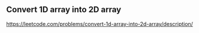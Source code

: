 ## Convert 1D array into 2D array
https://leetcode.com/problems/convert-1d-array-into-2d-array/description/
